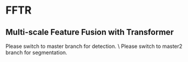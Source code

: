 # FFTR
## Multi-scale Feature Fusion with Transformer

Please switch to master branch for detection. \\
Please switch to master2 branch for segmentation.

